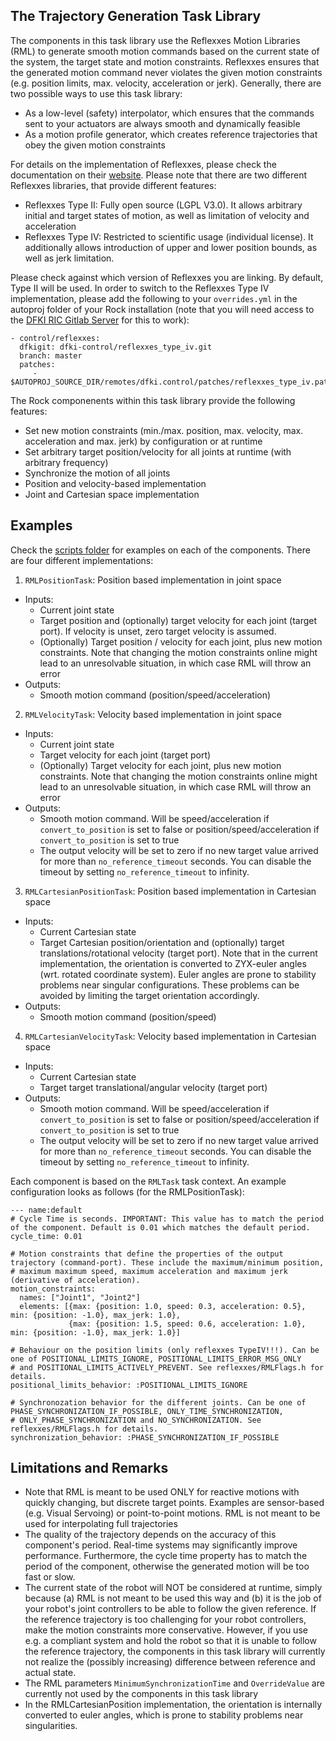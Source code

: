 ## The Trajectory Generation Task Library

The components in this task library use the Reflexxes Motion Libraries (RML) to generate smooth motion commands based on the current state of the system, the target state and motion constraints. Reflexxes ensures that the generated motion command never violates the given motion constraints (e.g. position limits, max. velocity, acceleration or jerk). Generally, there are two possible ways to use this task library:

* As a low-level (safety) interpolator, which ensures that the commands sent to your actuators are always smooth and dynamically feasible
* As a motion profile generator, which creates reference trajectories that obey the given motion constraints

For details on the implementation of Reflexxes, please check the documentation on their [website](http://www.reflexxes.ws/). Please note that there are two different Reflexxes libraries, that provide different features:

* Reflexxes Type II: Fully open source (LGPL V3.0). It allows arbitrary initial and target states of motion, as well as limitation of velocity and acceleration
* Reflexxes Type IV: Restricted to scientific usage (individual license). It additionally allows introduction of upper and lower position bounds, as well as jerk limitation.

Please check against which version of Reflexxes you are linking. By default, Type II will be used. In order to switch to the Reflexxes Type IV implementation, please add the following to your `overrides.yml` in the autoproj folder of your Rock installation (note that you will need access to the [DFKI RIC Gitlab Server](https://git.hb.dfki.de) for this to work):

  ```
  - control/reflexxes:
    dfkigit: dfki-control/reflexxes_type_iv.git
    branch: master
    patches:
       -  $AUTOPROJ_SOURCE_DIR/remotes/dfki.control/patches/reflexxes_type_iv.patch
  ```

The Rock componenents within this task library provide the following features:

* Set new motion constraints (min./max. position, max. velocity, max. acceleration and max. jerk) by configuration or at runtime
* Set arbitrary target position/velocity for all joints at runtime (with arbitrary frequency)
* Synchronize the motion of all joints
* Position and velocity-based implementation
* Joint and Cartesian space implementation

## Examples

Check the [scripts folder](https://github.com/rock-control/control-orogen-trajectory_generation/tree/master/scripts) for examples on each of the components. There are four different implementations:
1. `RMLPositionTask`: Position based implementation in joint space
  * Inputs:
    * Current joint state
    * Target position and (optionally) target velocity for each joint (target port). If velocity is unset, zero target velocity is assumed.
    * (Optionally) Target position / velocity for each joint, plus new motion constraints. Note that changing the motion constraints online might lead to an unresolvable situation, in which case RML will throw an error
  * Outputs:
    * Smooth motion command (position/speed/acceleration)

2. `RMLVelocityTask`: Velocity based implementation in joint space
  * Inputs:
    * Current joint state
    * Target velocity for each joint (target port)
    * (Optionally) Target velocity for each joint, plus new motion constraints. Note that changing the motion constraints online might lead to an unresolvable situation, in which case RML will throw an error
  * Outputs:
    * Smooth motion command. Will be speed/acceleration if `convert_to_position` is set to false or position/speed/acceleration if `convert_to_position` is set to true
    * The output velocity will be set to zero if no new target value arrived for more than `no_reference_timeout` seconds. You can disable the timeout by setting `no_reference_timeout` to infinity.

3. `RMLCartesianPositionTask`: Position based implementation in Cartesian space
  * Inputs:
    * Current Cartesian state
    * Target Cartesian position/orientation and (optionally) target translations/rotational velocity (target port). Note that in the current implementation, the orientation is converted to ZYX-euler angles (wrt. rotated coordinate system). Euler angles are prone to stability problems near singular configurations. These problems can be avoided by limiting the target orientation accordingly.
  * Outputs:
    * Smooth motion command (position/speed)

4. `RMLCartesianVelocityTask`: Velocity based implementation in Cartesian space
  * Inputs:
    * Current Cartesian state
    * Target target translational/angular velocity (target port)
  * Outputs:
    * Smooth motion command. Will be speed/acceleration if `convert_to_position` is set to false or position/speed/acceleration if `convert_to_position` is set to true
    * The output velocity will be set to zero if no new target value arrived for more than `no_reference_timeout` seconds. You can disable the timeout by setting `no_reference_timeout` to infinity.

Each component is based on the `RMLTask` task context. An example configuration looks as follows (for the RMLPositionTask):

  ```
  --- name:default
  # Cycle Time is seconds. IMPORTANT: This value has to match the period of the component. Default is 0.01 which matches the default period.
  cycle_time: 0.01

  # Motion constraints that define the properties of the output trajectory (command-port). These include the maximum/minimum position,
  # maximum maximum speed, maximum acceleration and maximum jerk (derivative of acceleration).
  motion_constraints:
    names: ["Joint1", "Joint2"]
    elements: [{max: {position: 1.0, speed: 0.3, acceleration: 0.5}, min: {position: -1.0}, max_jerk: 1.0},
               {max: {position: 1.5, speed: 0.6, acceleration: 1.0}, min: {position: -1.0}, max_jerk: 1.0}]

  # Behaviour on the position limits (only reflexxes TypeIV!!!). Can be one of POSITIONAL_LIMITS_IGNORE, POSITIONAL_LIMITS_ERROR_MSG_ONLY
  # and POSITIONAL_LIMITS_ACTIVELY_PREVENT. See reflexxes/RMLFlags.h for details.
  positional_limits_behavior: :POSITIONAL_LIMITS_IGNORE

  # Synchronozation behavior for the different joints. Can be one of PHASE_SYNCHRONIZATION_IF_POSSIBLE, ONLY_TIME_SYNCHRONIZATION,
  # ONLY_PHASE_SYNCHRONIZATION and NO_SYNCHRONIZATION. See reflexxes/RMLFlags.h for details.
  synchronization_behavior: :PHASE_SYNCHRONIZATION_IF_POSSIBLE

  ```

## Limitations and Remarks

* Note that RML is meant to be used ONLY for reactive motions with quickly changing, but discrete target points. Examples are sensor-based (e.g. Visual Servoing) or point-to-point motions. RML is not meant to be used for interpolating full trajectories
* The quality of the trajectory depends on the accuracy of this component's period. Real-time systems may significantly improve performance. Furthermore, the cycle time property has to match the period of the component, otherwise the generated motion will be too fast or slow.
* The current state of the robot will NOT be considered at runtime, simply because (a) RML is not meant to be used this way and (b) it is the job of your robot's joint controllers to be able to follow the given reference. If the reference trajectory is too challenging for your robot controllers, make the motion constraints more conservative. However, if you use e.g. a compliant system and hold the robot so that it is unable to follow the reference trajectory, the components in this task library will currently not realize the (possibly increasing) difference between reference and actual state.
* The RML parameters `MinimumSynchronizationTime` and `OverrideValue` are currently not used by the components in this task library
* In the RMLCartesianPosition implementation, the orientation is internally converted to euler angles, which is prone to stability problems near singularities.
